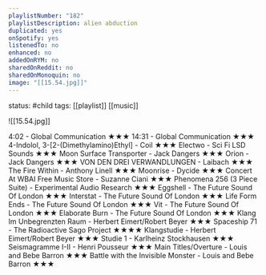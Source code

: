```yaml
---
playlistNumber: "182"
playlistDescription: alien abduction
duplicated: yes
onSpotify: yes
listenedTo: no
enhanced: no
addedOnRYM: no
sharedOnReddit: no
sharedOnMonoquin: no
image: "[[15.54.jpg]]"
---
```

status: #child 
tags: [[playlist]] [[music]] 

![[15.54.jpg]]

4:02 - Global Communication ★★★
14:31 - Global Communication ★★★
4-Indolol, 3-[2-(Dimethylamino)Ethyl] - Coil ★★★
Electwo - Sci Fi LSD Sounds ★★★
Moon Surface Transporter - Jack Dangers ★★★
Orion - Jack Dangers ★★★
VON DEN DREI VERWANDLUNGEN - Laibach ★★★
The Fire Within - Anthony Linell ★★★
Moonrise - Dycide ★★★
Concert At WBAI Free Music Store - Suzanne Ciani ★★★
Phenomena 256 (3 Piece Suite) - Experimental Audio Research ★★★
Eggshell - The Future Sound Of London ★★★
Interstat - The Future Sound Of London ★★★
Life Form Ends - The Future Sound Of London ★★★
Vit - The Future Sound Of London ★★★
Elaborate Burn - The Future Sound Of London ★★★
Klang Im Unbegrenzten Raum - Herbert Eimert/Robert Beyer ★★★
Spaceship 71 - The Radioactive Sago Project ★★★★
Klangstudie - Herbert Eimert/Robert Beyer ★★★
Studie 1 - Karlheinz Stockhausen ★★★
Seismagramme I-II - Henri Pousseur ★★★
Main Titles/Overture - Louis and Bebe Barron ★★★
Battle with the Invisible Monster - Louis and Bebe Barron ★★★